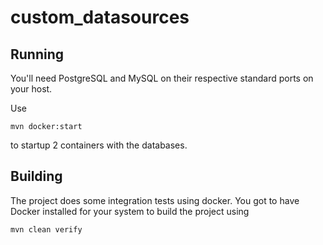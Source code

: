 # custom_datasources

## Running

You'll need PostgreSQL and MySQL on their respective standard ports on your host.

Use

```
mvn docker:start
```

to startup 2 containers with the databases.

## Building

The project does some integration tests using docker. You got to have Docker installed for your system to build the project using

```
mvn clean verify
```